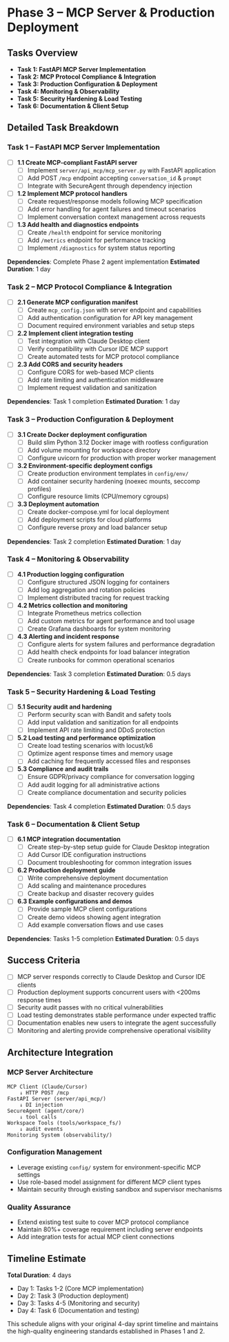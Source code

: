 # Phase 3 – MCP Server & Production Deployment

## Tasks Overview

- **Task 1: FastAPI MCP Server Implementation**
- **Task 2: MCP Protocol Compliance & Integration**
- **Task 3: Production Configuration & Deployment**
- **Task 4: Monitoring & Observability**
- **Task 5: Security Hardening & Load Testing**
- **Task 6: Documentation & Client Setup**

## Detailed Task Breakdown

### **Task 1 – FastAPI MCP Server Implementation**

- [ ] **1.1 Create MCP-compliant FastAPI server**
  - [ ] Implement `server/api_mcp/mcp_server.py` with FastAPI application
  - [ ] Add POST `/mcp` endpoint accepting `conversation_id` & `prompt`
  - [ ] Integrate with SecureAgent through dependency injection
- [ ] **1.2 Implement MCP protocol handlers**
  - [ ] Create request/response models following MCP specification
  - [ ] Add error handling for agent failures and timeout scenarios
  - [ ] Implement conversation context management across requests
- [ ] **1.3 Add health and diagnostics endpoints**
  - [ ] Create `/health` endpoint for service monitoring
  - [ ] Add `/metrics` endpoint for performance tracking
  - [ ] Implement `/diagnostics` for system status reporting

**Dependencies**: Complete Phase 2 agent implementation
**Estimated Duration**: 1 day

### **Task 2 – MCP Protocol Compliance & Integration**

- [ ] **2.1 Generate MCP configuration manifest**
  - [ ] Create `mcp_config.json` with server endpoint and capabilities
  - [ ] Add authentication configuration for API key management
  - [ ] Document required environment variables and setup steps
- [ ] **2.2 Implement client integration testing**
  - [ ] Test integration with Claude Desktop client
  - [ ] Verify compatibility with Cursor IDE MCP support
  - [ ] Create automated tests for MCP protocol compliance
- [ ] **2.3 Add CORS and security headers**
  - [ ] Configure CORS for web-based MCP clients
  - [ ] Add rate limiting and authentication middleware
  - [ ] Implement request validation and sanitization

**Dependencies**: Task 1 completion
**Estimated Duration**: 1 day

### **Task 3 – Production Configuration & Deployment**

- [ ] **3.1 Create Docker deployment configuration**
  - [ ] Build slim Python 3.12 Docker image with rootless configuration
  - [ ] Add volume mounting for workspace directory
  - [ ] Configure uvicorn for production with proper worker management
- [ ] **3.2 Environment-specific deployment configs**
  - [ ] Create production environment templates in `config/env/`
  - [ ] Add container security hardening (noexec mounts, seccomp profiles)
  - [ ] Configure resource limits (CPU/memory cgroups)
- [ ] **3.3 Deployment automation**
  - [ ] Create docker-compose.yml for local deployment
  - [ ] Add deployment scripts for cloud platforms
  - [ ] Configure reverse proxy and load balancer setup

**Dependencies**: Task 2 completion
**Estimated Duration**: 1 day

### **Task 4 – Monitoring & Observability**

- [ ] **4.1 Production logging configuration**
  - [ ] Configure structured JSON logging for containers
  - [ ] Add log aggregation and rotation policies
  - [ ] Implement distributed tracing for request tracking
- [ ] **4.2 Metrics collection and monitoring**
  - [ ] Integrate Prometheus metrics collection
  - [ ] Add custom metrics for agent performance and tool usage
  - [ ] Create Grafana dashboards for system monitoring
- [ ] **4.3 Alerting and incident response**
  - [ ] Configure alerts for system failures and performance degradation
  - [ ] Add health check endpoints for load balancer integration
  - [ ] Create runbooks for common operational scenarios

**Dependencies**: Task 3 completion
**Estimated Duration**: 0.5 days

### **Task 5 – Security Hardening & Load Testing**

- [ ] **5.1 Security audit and hardening**
  - [ ] Perform security scan with Bandit and safety tools
  - [ ] Add input validation and sanitization for all endpoints
  - [ ] Implement API rate limiting and DDoS protection
- [ ] **5.2 Load testing and performance optimization**
  - [ ] Create load testing scenarios with locust/k6
  - [ ] Optimize agent response times and memory usage
  - [ ] Add caching for frequently accessed files and responses
- [ ] **5.3 Compliance and audit trails**
  - [ ] Ensure GDPR/privacy compliance for conversation logging
  - [ ] Add audit logging for all administrative actions
  - [ ] Create compliance documentation and security policies

**Dependencies**: Task 4 completion
**Estimated Duration**: 0.5 days

### **Task 6 – Documentation & Client Setup**

- [ ] **6.1 MCP integration documentation**
  - [ ] Create step-by-step setup guide for Claude Desktop integration
  - [ ] Add Cursor IDE configuration instructions
  - [ ] Document troubleshooting for common integration issues
- [ ] **6.2 Production deployment guide**
  - [ ] Write comprehensive deployment documentation
  - [ ] Add scaling and maintenance procedures
  - [ ] Create backup and disaster recovery guides
- [ ] **6.3 Example configurations and demos**
  - [ ] Provide sample MCP client configurations
  - [ ] Create demo videos showing agent integration
  - [ ] Add example conversation flows and use cases

**Dependencies**: Tasks 1-5 completion
**Estimated Duration**: 0.5 days

## Success Criteria

- [ ] MCP server responds correctly to Claude Desktop and Cursor IDE clients
- [ ] Production deployment supports concurrent users with <200ms response times
- [ ] Security audit passes with no critical vulnerabilities
- [ ] Load testing demonstrates stable performance under expected traffic
- [ ] Documentation enables new users to integrate the agent successfully
- [ ] Monitoring and alerting provide comprehensive operational visibility

## Architecture Integration

### MCP Server Architecture

```
MCP Client (Claude/Cursor)
    ↓ HTTP POST /mcp
FastAPI Server (server/api_mcp/)
    ↓ DI injection
SecureAgent (agent/core/)
    ↓ tool calls
Workspace Tools (tools/workspace_fs/)
    ↓ audit events
Monitoring System (observability/)
```

### Configuration Management

- Leverage existing `config/` system for environment-specific MCP settings
- Use role-based model assignment for different MCP client types
- Maintain security through existing sandbox and supervisor mechanisms

### Quality Assurance

- Extend existing test suite to cover MCP protocol compliance
- Maintain 80%+ coverage requirement including server endpoints
- Add integration tests for actual MCP client connections

## Timeline Estimate

**Total Duration**: 4 days

- Day 1: Tasks 1-2 (Core MCP implementation)
- Day 2: Task 3 (Production deployment)
- Day 3: Tasks 4-5 (Monitoring and security)
- Day 4: Task 6 (Documentation and testing)

This schedule aligns with your original 4-day sprint timeline and maintains the high-quality engineering standards established in Phases 1 and 2.
